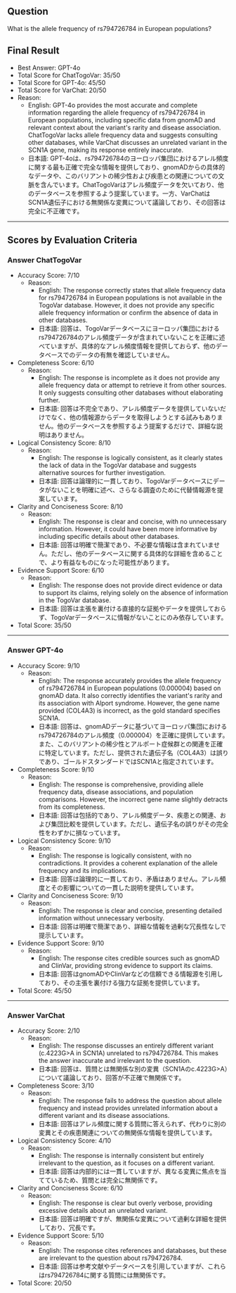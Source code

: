 ## Question

What is the allele frequency of rs794726784 in European populations?

## Final Result

- Best Answer: GPT-4o
- Total Score for ChatTogoVar: 35/50
- Total Score for GPT-4o: 45/50
- Total Score for VarChat: 20/50
- Reason:
  - English: GPT-4o provides the most accurate and complete information regarding the allele frequency of rs794726784 in European populations, including specific data from gnomAD and relevant context about the variant's rarity and disease association. ChatTogoVar lacks allele frequency data and suggests consulting other databases, while VarChat discusses an unrelated variant in the SCN1A gene, making its response entirely inaccurate.
  - 日本語: GPT-4oは、rs794726784のヨーロッパ集団におけるアレル頻度に関する最も正確で完全な情報を提供しており、gnomADからの具体的なデータや、このバリアントの稀少性および疾患との関連についての文脈を含んでいます。ChatTogoVarはアレル頻度データを欠いており、他のデータベースを参照するよう提案しています。一方、VarChatはSCN1A遺伝子における無関係な変異について議論しており、その回答は完全に不正確です。

---

## Scores by Evaluation Criteria

### Answer ChatTogoVar
- Accuracy Score: 7/10
  - Reason: 
    - English: The response correctly states that allele frequency data for rs794726784 in European populations is not available in the TogoVar database. However, it does not provide any specific allele frequency information or confirm the absence of data in other databases.
    - 日本語: 回答は、TogoVarデータベースにヨーロッパ集団におけるrs794726784のアレル頻度データが含まれていないことを正確に述べていますが、具体的なアレル頻度情報を提供しておらず、他のデータベースでのデータの有無を確認していません。
- Completeness Score: 6/10
  - Reason: 
    - English: The response is incomplete as it does not provide any allele frequency data or attempt to retrieve it from other sources. It only suggests consulting other databases without elaborating further.
    - 日本語: 回答は不完全であり、アレル頻度データを提供していないだけでなく、他の情報源からデータを取得しようとする試みもありません。他のデータベースを参照するよう提案するだけで、詳細な説明はありません。
- Logical Consistency Score: 8/10
  - Reason: 
    - English: The response is logically consistent, as it clearly states the lack of data in the TogoVar database and suggests alternative sources for further investigation.
    - 日本語: 回答は論理的に一貫しており、TogoVarデータベースにデータがないことを明確に述べ、さらなる調査のために代替情報源を提案しています。
- Clarity and Conciseness Score: 8/10
  - Reason: 
    - English: The response is clear and concise, with no unnecessary information. However, it could have been more informative by including specific details about other databases.
    - 日本語: 回答は明確で簡潔であり、不必要な情報は含まれていません。ただし、他のデータベースに関する具体的な詳細を含めることで、より有益なものになった可能性があります。
- Evidence Support Score: 6/10
  - Reason: 
    - English: The response does not provide direct evidence or data to support its claims, relying solely on the absence of information in the TogoVar database.
    - 日本語: 回答は主張を裏付ける直接的な証拠やデータを提供しておらず、TogoVarデータベースに情報がないことにのみ依存しています。
- Total Score: 35/50

---

### Answer GPT-4o
- Accuracy Score: 9/10
  - Reason: 
    - English: The response accurately provides the allele frequency of rs794726784 in European populations (0.000004) based on gnomAD data. It also correctly identifies the variant's rarity and its association with Alport syndrome. However, the gene name provided (COL4A3) is incorrect, as the gold standard specifies SCN1A.
    - 日本語: 回答は、gnomADデータに基づいてヨーロッパ集団におけるrs794726784のアレル頻度（0.000004）を正確に提供しています。また、このバリアントの稀少性とアルポート症候群との関連を正確に特定しています。ただし、提供された遺伝子名（COL4A3）は誤りであり、ゴールドスタンダードではSCN1Aと指定されています。
- Completeness Score: 9/10
  - Reason: 
    - English: The response is comprehensive, providing allele frequency data, disease associations, and population comparisons. However, the incorrect gene name slightly detracts from its completeness.
    - 日本語: 回答は包括的であり、アレル頻度データ、疾患との関連、および集団比較を提供しています。ただし、遺伝子名の誤りがその完全性をわずかに損なっています。
- Logical Consistency Score: 9/10
  - Reason: 
    - English: The response is logically consistent, with no contradictions. It provides a coherent explanation of the allele frequency and its implications.
    - 日本語: 回答は論理的に一貫しており、矛盾はありません。アレル頻度とその影響についての一貫した説明を提供しています。
- Clarity and Conciseness Score: 9/10
  - Reason: 
    - English: The response is clear and concise, presenting detailed information without unnecessary verbosity.
    - 日本語: 回答は明確で簡潔であり、詳細な情報を過剰な冗長性なしで提示しています。
- Evidence Support Score: 9/10
  - Reason: 
    - English: The response cites credible sources such as gnomAD and ClinVar, providing strong evidence to support its claims.
    - 日本語: 回答はgnomADやClinVarなどの信頼できる情報源を引用しており、その主張を裏付ける強力な証拠を提供しています。
- Total Score: 45/50

---

### Answer VarChat
- Accuracy Score: 2/10
  - Reason: 
    - English: The response discusses an entirely different variant (c.4223G>A in SCN1A) unrelated to rs794726784. This makes the answer inaccurate and irrelevant to the question.
    - 日本語: 回答は、質問とは無関係な別の変異（SCN1Aのc.4223G>A）について議論しており、回答が不正確で無関係です。
- Completeness Score: 3/10
  - Reason: 
    - English: The response fails to address the question about allele frequency and instead provides unrelated information about a different variant and its disease associations.
    - 日本語: 回答はアレル頻度に関する質問に答えられず、代わりに別の変異とその疾患関連についての無関係な情報を提供しています。
- Logical Consistency Score: 4/10
  - Reason: 
    - English: The response is internally consistent but entirely irrelevant to the question, as it focuses on a different variant.
    - 日本語: 回答は内部的には一貫していますが、異なる変異に焦点を当てているため、質問とは完全に無関係です。
- Clarity and Conciseness Score: 6/10
  - Reason: 
    - English: The response is clear but overly verbose, providing excessive details about an unrelated variant.
    - 日本語: 回答は明確ですが、無関係な変異について過剰な詳細を提供しており、冗長です。
- Evidence Support Score: 5/10
  - Reason: 
    - English: The response cites references and databases, but these are irrelevant to the question about rs794726784.
    - 日本語: 回答は参考文献やデータベースを引用していますが、これらはrs794726784に関する質問には無関係です。
- Total Score: 20/50